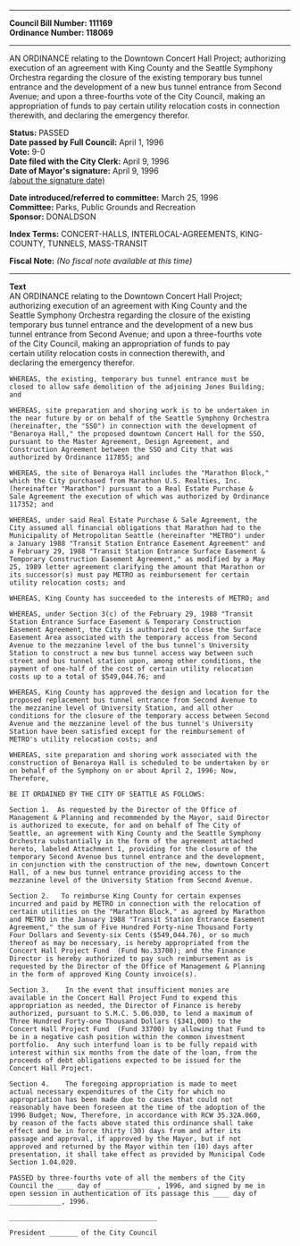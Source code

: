 * * * * *  
  
**Council Bill Number: [](#h0)[](#h2)111169**   
**Ordinance Number: 118069**  
  
* * * * *  
  
AN ORDINANCE relating to the Downtown Concert Hall Project; authorizing execution of an agreement with King County and the Seattle Symphony Orchestra regarding the closure of the existing temporary bus tunnel entrance and the development of a new bus tunnel entrance from Second Avenue; and upon a three-fourths vote of the City Council, making an appropriation of funds to pay certain utility relocation costs in connection therewith, and declaring the emergency therefor.  
  
**Status:** PASSED   
**Date passed by Full Council:** April 1, 1996   
**Vote:** 9-0   
**Date filed with the City Clerk:** April 9, 1996   
**Date of Mayor's signature:** April 9, 1996   
[(about the signature date)](/~public/approvaldate.htm)   
  
  
**Date introduced/referred to committee:** March 25, 1996   
**Committee:** Parks, Public Grounds and Recreation   
**Sponsor:** DONALDSON   
  
**Index Terms:** CONCERT-HALLS, INTERLOCAL-AGREEMENTS, KING-COUNTY, TUNNELS, MASS-TRANSIT  
  
**Fiscal Note:** *(No fiscal note available at this time)*  
  
* * * * *  
  
**Text**  
    AN ORDINANCE relating to the Downtown Concert Hall Project;  
    authorizing execution of an agreement with King County and the  
    Seattle Symphony Orchestra regarding the closure of the existing  
    temporary bus tunnel entrance and the development of a new bus  
    tunnel entrance from Second Avenue; and upon a three-fourths vote  
    of the City Council, making an appropriation of funds to pay  
    certain utility relocation costs in connection therewith, and  
    declaring the emergency therefor.  
  
    WHEREAS, the existing, temporary bus tunnel entrance must be  
    closed to allow safe demolition of the adjoining Jones Building;  
    and  
  
    WHEREAS, site preparation and shoring work is to be undertaken in  
    the near future by or on behalf of the Seattle Symphony Orchestra  
    (hereinafter, the "SSO") in connection with the development of  
    "Benaroya Hall," the proposed downtown Concert Hall for the SSO,  
    pursuant to the Master Agreement, Design Agreement, and  
    Construction Agreement between the SSO and City that was  
    authorized by Ordinance 117855; and  
  
    WHEREAS, the site of Benaroya Hall includes the "Marathon Block,"  
    which the City purchased from Marathon U.S. Realties, Inc.  
    (hereinafter "Marathon") pursuant to a Real Estate Purchase &  
    Sale Agreement the execution of which was authorized by Ordinance  
    117352; and  
  
    WHEREAS, under said Real Estate Purchase & Sale Agreement, the  
    City assumed all financial obligations that Marathon had to the  
    Municipality of Metropolitan Seattle (hereinafter "METRO") under  
    a January 1988 "Transit Station Entrance Easement Agreement" and  
    a February 29, 1988 "Transit Station Entrance Surface Easement &  
    Temporary Construction Easement Agreement," as modified by a May  
    25, 1989 letter agreement clarifying the amount that Marathon or  
    its successor(s) must pay METRO as reimbursement for certain  
    utility relocation costs; and  
  
    WHEREAS, King County has succeeded to the interests of METRO; and  
  
    WHEREAS, under Section 3(c) of the February 29, 1988 "Transit  
    Station Entrance Surface Easement & Temporary Construction  
    Easement Agreement, the City is authorized to close the Surface  
    Easement Area associated with the temporary access from Second  
    Avenue to the mezzanine level of the bus tunnel's University  
    Station to construct a new bus tunnel access way between such  
    street and bus tunnel station upon, among other conditions, the  
    payment of one-half of the cost of certain utility relocation  
    costs up to a total of $549,044.76; and  
  
    WHEREAS, King County has approved the design and location for the  
    proposed replacement bus tunnel entrance from Second Avenue to  
    the mezzanine level of University Station, and all other  
    conditions for the closure of the temporary access between Second  
    Avenue and the mezzanine level of the bus tunnel's University  
    Station have been satisfied except for the reimbursement of  
    METRO's utility relocation costs; and  
  
    WHEREAS, site preparation and shoring work associated with the  
    construction of Benaroya Hall is scheduled to be undertaken by or  
    on behalf of the Symphony on or about April 2, 1996; Now,  
    Therefore,  
  
    BE IT ORDAINED BY THE CITY OF SEATTLE AS FOLLOWS:  
  
    Section 1.  As requested by the Director of the Office of  
    Management & Planning and recommended by the Mayor, said Director  
    is authorized to execute, for and on behalf of The City of  
    Seattle, an agreement with King County and the Seattle Symphony  
    Orchestra substantially in the form of the agreement attached  
    hereto, labeled Attachment 1, providing for the closure of the  
    temporary Second Avenue bus tunnel entrance and the development,  
    in conjunction with the construction of the new, downtown Concert  
    Hall, of a new bus tunnel entrance providing access to the  
    mezzanine level of the University Station from Second Avenue.  
  
    Section 2.   To reimburse King County for certain expenses  
    incurred and paid by METRO in connection with the relocation of  
    certain utilities on the "Marathon Block," as agreed by Marathon  
    and METRO in the January 1988 "Transit Station Entrance Easement  
    Agreement," the sum of Five Hundred Forty-nine Thousand Forty  
    Four Dollars and Seventy-six Cents ($549,044.76), or so much  
    thereof as may be necessary, is hereby appropriated from the  
    Concert Hall Project Fund  (Fund No.33700); and the Finance  
    Director is hereby authorized to pay such reimbursement as is  
    requested by the Director of the Office of Management & Planning  
    in the form of approved King County invoice(s).  
  
    Section 3.    In the event that insufficient monies are  
    available in the Concert Hall Project Fund to expend this  
    appropriation as needed, the Director of Finance is hereby  
    authorized, pursuant to S.M.C. 5.06.030, to lend a maximum of  
    Three Hundred Forty-one Thousand Dollars ($341,000) to the  
    Concert Hall Project Fund  (Fund 33700) by allowing that Fund to  
    be in a negative cash position within the common investment  
    portfolio.  Any such interfund loan is to be fully repaid with  
    interest within six months from the date of the loan, from the  
    proceeds of debt obligations expected to be issued for the  
    Concert Hall Project.  
  
    Section 4.    The foregoing appropriation is made to meet  
    actual necessary expenditures of the City for which no  
    appropriation has been made due to causes that could not  
    reasonably have been foreseen at the time of the adoption of the  
    1996 Budget; Now, Therefore, in accordance with RCW 35.32A.060,  
    by reason of the facts above stated this ordinance shall take  
    effect and be in force thirty (30) days from and after its  
    passage and approval, if approved by the Mayor, but if not  
    approved and returned by the Mayor within ten (10) days after  
    presentation, it shall take effect as provided by Municipal Code  
    Section 1.04.020.  
  
    PASSED by three-fourths vote of all the members of the City  
    Council the ____ day of ____________ , 1996, and signed by me in  
    open session in authentication of its passage this ____ day of  
    _____________, 1996.  
  
    _____________________________________  
  
    President _______ of the City Council  
